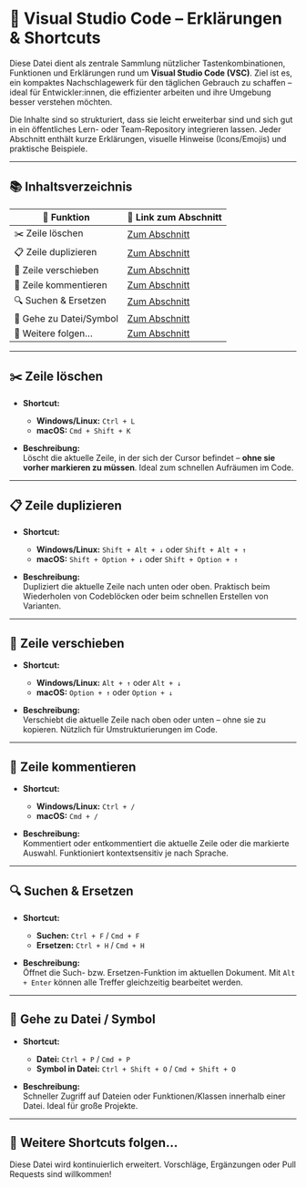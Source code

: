 # 🧠 Visual Studio Code – Erklärungen & Shortcuts

Diese Datei dient als zentrale Sammlung nützlicher Tastenkombinationen, Funktionen und Erklärungen rund um **Visual Studio Code (VSC)**. Ziel ist es, ein kompaktes Nachschlagewerk für den täglichen Gebrauch zu schaffen – ideal für Entwickler:innen, die effizienter arbeiten und ihre Umgebung besser verstehen möchten.

Die Inhalte sind so strukturiert, dass sie leicht erweiterbar sind und sich gut in ein öffentliches Lern- oder Team-Repository integrieren lassen. Jeder Abschnitt enthält kurze Erklärungen, visuelle Hinweise (Icons/Emojis) und praktische Beispiele.

---

## 📚 Inhaltsverzeichnis

| 🧩 Funktion            | 🔗 Link zum Abschnitt                     |
|------------------------|-------------------------------------------|
| ✂️ Zeile löschen       | [Zum Abschnitt](#️-zeile-löschen)         |
| 📋 Zeile duplizieren   | [Zum Abschnitt](#️-zeile-duplizieren)     |
| 🔀 Zeile verschieben   | [Zum Abschnitt](#️-zeile-verschieben)     |
| 💬 Zeile kommentieren  | [Zum Abschnitt](#️-zeile-kommentieren)    |
| 🔍 Suchen & Ersetzen   | [Zum Abschnitt](#️-suchen--ersetzen)      |
| 🧭 Gehe zu Datei/Symbol| [Zum Abschnitt](#️-gehe-zu-datei--symbol) |
| 📌 Weitere folgen…     | [Zum Abschnitt](#️-weitere-shortcuts-folgen) |

---

## ✂️ Zeile löschen

- **Shortcut:**  
  - **Windows/Linux:** `Ctrl + L`
  - **macOS:** `Cmd + Shift + K`

- **Beschreibung:**  
  Löscht die aktuelle Zeile, in der sich der Cursor befindet – **ohne sie vorher markieren zu müssen**. Ideal zum schnellen Aufräumen im Code.

---

## 📋 Zeile duplizieren

- **Shortcut:**  
  - **Windows/Linux:** `Shift + Alt + ↓` oder `Shift + Alt + ↑`  
  - **macOS:** `Shift + Option + ↓` oder `Shift + Option + ↑`

- **Beschreibung:**  
  Dupliziert die aktuelle Zeile nach unten oder oben. Praktisch beim Wiederholen von Codeblöcken oder beim schnellen Erstellen von Varianten.

---

## 🔀 Zeile verschieben

- **Shortcut:**  
  - **Windows/Linux:** `Alt + ↑` oder `Alt + ↓`  
  - **macOS:** `Option + ↑` oder `Option + ↓`

- **Beschreibung:**  
  Verschiebt die aktuelle Zeile nach oben oder unten – ohne sie zu kopieren. Nützlich für Umstrukturierungen im Code.

---

## 💬 Zeile kommentieren

- **Shortcut:**  
  - **Windows/Linux:** `Ctrl + /`  
  - **macOS:** `Cmd + /`

- **Beschreibung:**  
  Kommentiert oder entkommentiert die aktuelle Zeile oder die markierte Auswahl. Funktioniert kontextsensitiv je nach Sprache.

---

## 🔍 Suchen & Ersetzen

- **Shortcut:**  
  - **Suchen:** `Ctrl + F` / `Cmd + F`  
  - **Ersetzen:** `Ctrl + H` / `Cmd + H`

- **Beschreibung:**  
  Öffnet die Such- bzw. Ersetzen-Funktion im aktuellen Dokument. Mit `Alt + Enter` können alle Treffer gleichzeitig bearbeitet werden.

---

## 🧭 Gehe zu Datei / Symbol

- **Shortcut:**  
  - **Datei:** `Ctrl + P` / `Cmd + P`  
  - **Symbol in Datei:** `Ctrl + Shift + O` / `Cmd + Shift + O`

- **Beschreibung:**  
  Schneller Zugriff auf Dateien oder Funktionen/Klassen innerhalb einer Datei. Ideal für große Projekte.

---

## 📌 Weitere Shortcuts folgen…

Diese Datei wird kontinuierlich erweitert. Vorschläge, Ergänzungen oder Pull Requests sind willkommen!
